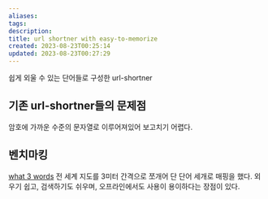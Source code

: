 ```yaml
---
aliases: 
tags: 
description:
title: url shortner with easy-to-memorize
created: 2023-08-23T00:25:14
updated: 2023-08-23T00:27:29
---
```

쉽게 외울 수 있는 단어들로 구성한 url-shortner

## 기존 url-shortner들의 문제점

암호에 가까운 수준의 문자열로 이루어져있어 보고치기 어렵다.

## 벤치마킹

[what 3 words](https://what3words.com/welcome.necks.twinge) 전 세계 지도를 3미터 간격으로 쪼개어 단 단어 세개로 매핑을 했다. 외우기 쉽고, 검색하기도 쉬우며, 오프라인에서도 사용이 용이하다는 장점이 있다.
